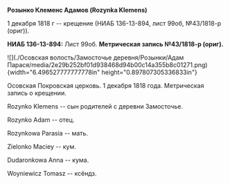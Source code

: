 **Розынко Клеменс Адамов (Rozynka Klemens)**

1 декабря 1818 г -- крещение (НИАБ 136-13-894, лист 99об, №43/1818-р
(ориг)).

**НИАБ 136-13-894:** Лист 99об. **Метрическая запись №43/1818-р
(ориг).**

![](./Осовская волость/Замосточье деревня/Розынки/Адам Парася/media/2e29b252bf01d938468d94b00c14a355b8c01271.png){width="6.496527777777778in"
height="0.897807305336833in"}

Осовская Покровская церковь. 1 декабря 1818 года. Метрическая запись о
крещении.

Rozynko Klemens -- сын родителей с деревни Замосточье.

Rozynko Adam -- отец.

Rozynkowa Parasia -- мать.

Zielonko Maciey -- кум.

Dudaronkowa Anna -- кума.

Woyniewicz Tomasz -- ксёндз.
